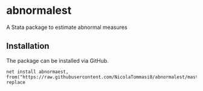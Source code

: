 # abnormalest
A Stata package to estimate abnormal measures


## Installation
The package can be installed via GitHub.

```
net install abnormaest, from("https://raw.githubusercontent.com/NicolaTommasi8/abnormalest/master/") replace
```

